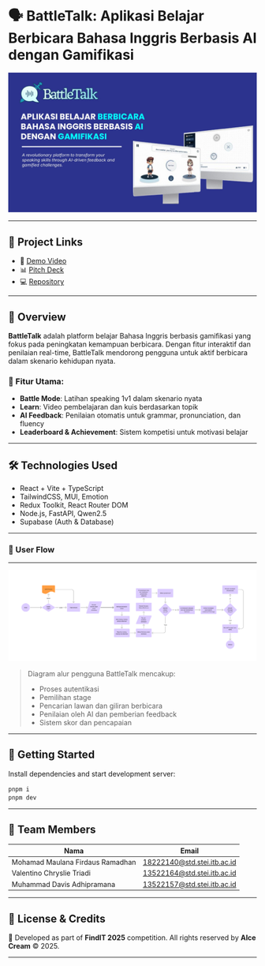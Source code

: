 # 🗣️ BattleTalk: Aplikasi Belajar Berbicara Bahasa Inggris Berbasis AI dengan Gamifikasi

![BattleTalk Banner](docs/battletalk_banner.jpg)

---

## 🔗 Project Links

- 🎥 [Demo Video](https://drive.google.com/file/d/1Nldca39k8mWHlWDOW5gYgnPas-R1kvZj/view?usp=sharing)  
- 📊 [Pitch Deck](https://drive.google.com/file/d/1b1yyd1kM_BUWfK-QydBQlpWZGoDG7NW1/view?usp=drive_link)  
- 💻 [Repository](https://github.com/ValentinoTriadi/find-it-aicecream/)  

---

## 📌 Overview

**BattleTalk** adalah platform belajar Bahasa Inggris berbasis gamifikasi yang fokus pada peningkatan kemampuan berbicara. Dengan fitur interaktif dan penilaian real-time, BattleTalk mendorong pengguna untuk aktif berbicara dalam skenario kehidupan nyata.

### 🎯 Fitur Utama:
- **Battle Mode**: Latihan speaking 1v1 dalam skenario nyata
- **Learn**: Video pembelajaran dan kuis berdasarkan topik
- **AI Feedback**: Penilaian otomatis untuk grammar, pronunciation, dan fluency
- **Leaderboard & Achievement**: Sistem kompetisi untuk motivasi belajar

---

## 🛠️ Technologies Used

- React + Vite + TypeScript
- TailwindCSS, MUI, Emotion
- Redux Toolkit, React Router DOM
- Node.js, FastAPI, Qwen2.5
- Supabase (Auth & Database)

---

### 🔄 User Flow
---

![User Flow](docs/user_flow.png)

> Diagram alur pengguna BattleTalk mencakup:
> - Proses autentikasi
> - Pemilihan stage
> - Pencarian lawan dan giliran berbicara
> - Penilaian oleh AI dan pemberian feedback
> - Sistem skor dan pencapaian

---

## 🚀 Getting Started

Install dependencies and start development server:

```bash
pnpm i
pnpm dev
```

---

## 👥 Team Members

| Nama               | Email                          |
| ------------------ | ------------------------------ |
| Mohamad Maulana Firdaus Ramadhan           | 18222140@std.stei.itb.ac.id                       |
| Valentino Chryslie Triadi          | 13522164@std.stei.itb.ac.id                        |
| Muhammad Davis Adhipramana          | 13522157@std.stei.itb.ac.id                        |

---

## 📄 License & Credits

📝 Developed as part of **FindIT 2025** competition. All rights reserved by **AIce Cream** © 2025.

---

